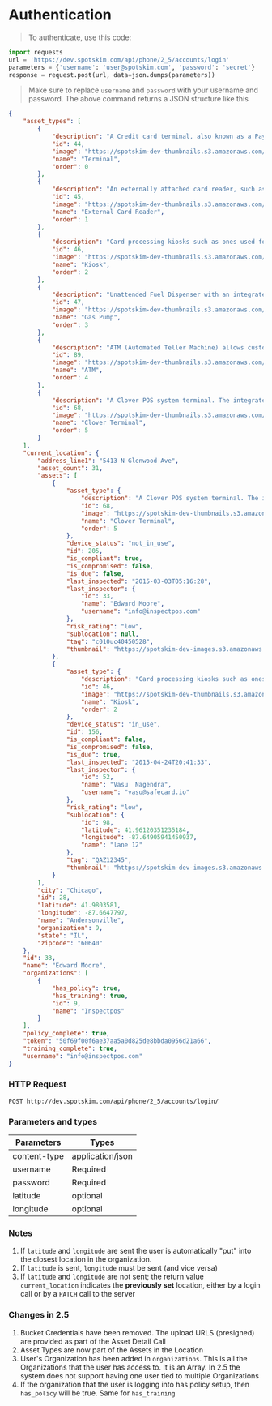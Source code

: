 # Authentication
> To authenticate, use this code:

```python
import requests
url = 'https://dev.spotskim.com/api/phone/2_5/accounts/login'
parameters = {'username': 'user@spotskim.com', 'password': 'secret'}
response = request.post(url, data=json.dumps(parameters))
```

> Make sure to replace `username`  and `password` with your username and password. The above command returns a JSON structure like this

```json
{
    "asset_types": [
        {
            "description": "A Credit card terminal, also known as a Payment Terminal or EFTPOS Terminal. Terminals allow for swipe, dip, of credit cards. This includes dial-up terminals as well as Multi-Lane terminals, such as the ones connected to Cash Register via a cable.",
            "id": 44,
            "image": "https://spotskim-dev-thumbnails.s3.amazonaws.com/asset_primary_angles/terminal.png?Signature=QCg%2FayL8kLiQ3eNCD%2BwLFqGuYWs%3D&Expires=1431473724&AWSAccessKeyId=AKIAIWXP3QT3ECK4SGFQ",
            "name": "Terminal",
            "order": 0
        },
        {
            "description": "An externally attached card reader, such as the ones on a keyboard, externally mounted to Point-Of-Sale systems, or readers that are plugged in on an as-needed basis to PCs.",
            "id": 45,
            "image": "https://spotskim-dev-thumbnails.s3.amazonaws.com/asset_primary_angles/keyboard.png?Signature=Te%2BxrGFf4ZLrVxejdperxTu%2B214%3D&Expires=1431473724&AWSAccessKeyId=AKIAIWXP3QT3ECK4SGFQ",
            "name": "External Card Reader",
            "order": 1
        },
        {
            "description": "Card processing kiosks such as ones used for ticket vending machines, food kiosks, receipt lookup kiosks, etc.,",
            "id": 46,
            "image": "https://spotskim-dev-thumbnails.s3.amazonaws.com/asset_primary_angles/kiosk.png?Signature=loySLj2u%2F6jEXDP6GgVtEC9FH%2Bw%3D&Expires=1431473724&AWSAccessKeyId=AKIAIWXP3QT3ECK4SGFQ",
            "name": "Kiosk",
            "order": 2
        },
        {
            "description": "Unattended Fuel Dispenser with an integrated card reader.",
            "id": 47,
            "image": "https://spotskim-dev-thumbnails.s3.amazonaws.com/asset_primary_angles/gas_pump.png?Signature=DVPAJsmoXvCHQdi8IKqREyke%2Fn0%3D&Expires=1431473724&AWSAccessKeyId=AKIAIWXP3QT3ECK4SGFQ",
            "name": "Gas Pump",
            "order": 3
        },
        {
            "description": "ATM (Automated Teller Machine) allows customers access basic bank services, such as making deposits and cash withdrawals from remote locations, twenty-four hours a day.",
            "id": 89,
            "image": "https://spotskim-dev-thumbnails.s3.amazonaws.com/asset_primary_angles/atm_final2.png?Signature=TQn851wpoBZ1W0RAcuwp1Q4gad0%3D&Expires=1431473724&AWSAccessKeyId=AKIAIWXP3QT3ECK4SGFQ",
            "name": "ATM",
            "order": 4
        },
        {
            "description": "A Clover POS system terminal. The integrated physical security on the device simplifies the inspection process to one view and question.",
            "id": 68,
            "image": "https://spotskim-dev-thumbnails.s3.amazonaws.com/asset_primary_angles/Screen_Shot_2015-03-02_at_10.53.22_PM.png?Signature=Ly7%2BC0q49NKK9ZXGoP6dxbjZzKk%3D&Expires=1431473724&AWSAccessKeyId=AKIAIWXP3QT3ECK4SGFQ",
            "name": "Clover Terminal",
            "order": 5
        }
    ],
    "current_location": {
        "address_line1": "5413 N Glenwood Ave",
        "asset_count": 31,
        "assets": [
            {
                "asset_type": {
                    "description": "A Clover POS system terminal. The integrated physical security on the device simplifies the inspection process to one view and question.",
                    "id": 68,
                    "image": "https://spotskim-dev-thumbnails.s3.amazonaws.com/asset_primary_angles/Screen_Shot_2015-03-02_at_10.53.22_PM.png?Signature=F70Mxlsgjlkiyu4pA2LhKpb8ZHE%3D&Expires=1431473723&AWSAccessKeyId=AKIAIWXP3QT3ECK4SGFQ",
                    "name": "Clover Terminal",
                    "order": 5
                },
                "device_status": "not_in_use",
                "id": 205,
                "is_compliant": true,
                "is_compromised": false,
                "is_due": false,
                "last_inspected": "2015-03-03T05:16:28",
                "last_inspector": {
                    "id": 33,
                    "name": "Edward Moore",
                    "username": "info@inspectpos.com"
                },
                "risk_rating": "low",
                "sublocation": null,
                "tag": "c010uc40450528",
                "thumbnail": "https://spotskim-dev-images.s3.amazonaws.com/info%40inspectpos.com/2015-03-02-23/c010uc40450528/447052529vvcct.jpg_thumb.jpg?Signature=sNqUN8g3X4VTds5hYfATU2fV%2FCI%3D&Expires=1431473723&AWSAccessKeyId=AKIAIWXP3QT3ECK4SGFQ"
            },
            {
                "asset_type": {
                    "description": "Card processing kiosks such as ones used for ticket vending machines, food kiosks, receipt lookup kiosks, etc.,",
                    "id": 46,
                    "image": "https://spotskim-dev-thumbnails.s3.amazonaws.com/asset_primary_angles/kiosk.png?Signature=eYthX0CnvbIABVRj0Vb9t7taXDE%3D&Expires=1431473723&AWSAccessKeyId=AKIAIWXP3QT3ECK4SGFQ",
                    "name": "Kiosk",
                    "order": 2
                },
                "device_status": "in_use",
                "id": 156,
                "is_compliant": false,
                "is_compromised": false,
                "is_due": true,
                "last_inspected": "2015-04-24T20:41:33",
                "last_inspector": {
                    "id": 52,
                    "name": "Vasu  Nagendra",
                    "username": "vasu@safecard.io"
                },
                "risk_rating": "low",
                "sublocation": {
                    "id": 98,
                    "latitude": 41.96120351235184,
                    "longitude": -87.64905941450937,
                    "name": "lane 12"
                },
                "tag": "QAZ12345",
                "thumbnail": "https://spotskim-dev-images.s3.amazonaws.com/vasu%40safecard.io/2015-02-04-15/nztmltvoyawj/QAZ12345/IMG_142.jpg_thumb.jpg?Signature=SDIDWGcG2eJ8PcJwKyDWqOpadSY%3D&Expires=1431473723&AWSAccessKeyId=AKIAIWXP3QT3ECK4SGFQ"
            }
        ],
        "city": "Chicago",
        "id": 28,
        "latitude": 41.9803581,
        "longitude": -87.6647797,
        "name": "Andersonville",
        "organization": 9,
        "state": "IL",
        "zipcode": "60640"
    },
    "id": 33,
    "name": "Edward Moore",
    "organizations": [
        {
            "has_policy": true,
            "has_training": true,
            "id": 9,
            "name": "Inspectpos"
        }
    ],
    "policy_complete": true,
    "token": "50f69f00f6ae37aa5a0d825de8bbda0956d21a66",
    "training_complete": true,
    "username": "info@inspectpos.com"
}

```


### HTTP Request

`POST http://dev.spotskim.com/api/phone/2_5/accounts/login/`

### Parameters and types
Parameters | Types
---------- | -------
content-type | application/json
username     | Required
password     | Required 
latitude     | optional
longitude    | optional

### Notes
1. If `latitude` and `longitude` are sent the user is automatically "put" into the closest location in the organization. 
2. If `latitude` is sent, `longitude` must be sent (and vice versa)
3. If `latitude` and `longitude` are not sent; the return value `current_location` indicates the **previously set** location, either by a login call or by a `PATCH` call to the server

### Changes in 2.5
1. Bucket Credentials have been removed. The upload URLS (presigned) are provided as part of the Asset Detail Call
2. Asset Types are now part of the Assets in the Location
3. User's Organization has been added in `organizations`. This is all the Organizations that the user has access to. It is an Array. In 2.5 the system does not support having one user tied to multiple Organizations
4. If the organization that the user is logging into has policy setup, then `has_policy`  will be true. Same for `has_training`
